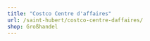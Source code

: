 ```yaml
---
title: "Costco Centre d'affaires"
url: /saint-hubert/costco-centre-daffaires/
shop: Großhandel
---
```


